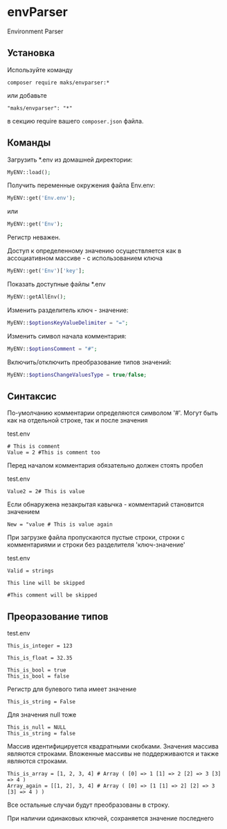 envParser
====================
Environment Parser

Установка
------------

Используйте команду

```
composer require maks/envparser:*
```

или добавьте

```
"maks/envparser": "*"
```

в секцию require вашего `composer.json` файла.


Команды
--------------

Загрузить *.env из домашней директории:

```php
MyENV::load();
```

Получить переменные окружения файла Env.env:

```php
MyENV::get('Env.env');
```

или

```php
MyENV::get('Env');
```
Регистр неважен.


Доступ к определенному значению осуществляется как в ассоциативном массиве - с использованием ключа

```php
MyENV::get('Env')['key'];
```

Показать доступные файлы *.env

```php
MyENV::getAllEnv();
```

Изменить разделитель ключ - значение:

```php
MyENV::$optionsKeyValueDelimiter = "=";
```

Изменить символ начала комментария:

```php
MyENV::$optionsComment = "#";
```

Включить/отключить преобразование типов значений:

```php
MyENV::$optionsChangeValuesType = true/false;
```


Синтаксис
--------------
По-умолчанию комментарии определяются символом '#'. Могут быть как на отдельной строке, так и после значения

test.env
```
# This is comment
Value = 2 #This is comment too
```

Перед началом комментария обязательно должен стоять пробел

test.env
```
Value2 = 2# This is value
```

Если обнаружена незакрытая кавычка - комментарий становится значением

```
New = "value # This is value again
```

При загрузке файла пропускаются пустые строки, строки с комментариями и строки без разделителя 'ключ-значение'

test.env
```
Valid = strings

This line will be skipped

#This comment will be skipped
```

Преоразование типов
----------------

test.env
```
This_is_integer = 123

This_is_float = 32.35

This_is_bool = true
This_is_bool = false
```

Регистр для булевого типа имеет значение

```
This_is_string = False
```

Для значения null тоже

```
This_is_null = NULL
This_is_string = false
```

Массив идентифицируется квадратными скобками. Значения массива являются строками. Вложенные массивы не поддерживаются и также являются строками.
```
This_is_array = [1, 2, 3, 4] # Array ( [0] => 1 [1] => 2 [2] => 3 [3] => 4 )
Array_again = [[1, 2], 3, 4] # Array ( [0] => [1 [1] => 2] [2] => 3 [3] => 4 ) ) 
```

Все остальные случаи будут преобразованы в строку.

При наличии одинаковых ключей, сохраняется значение последнего